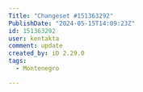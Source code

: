 ```yaml
---
Title: "Changeset #151363292"
PublishDate: "2024-05-15T14:09:23Z"
id: 151363292
user: kentakta
comment: update
created_by: iD 2.29.0
tags:
  - Montenegro

---
```

